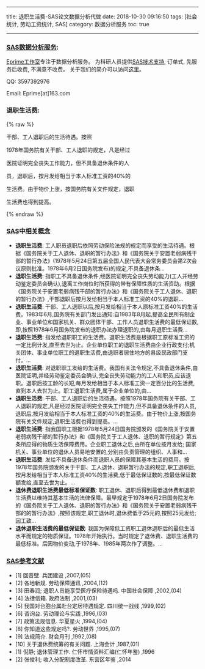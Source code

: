 
---
title: 退职生活费-SAS论文数据分析代做
date: 2018-10-30 09:16:50
tags: [社会统计, 劳动工资统计, SAS]
category: 数据分析服务
toc: true

---



<span></span>
<!-- more -->

### [SAS](/tags/SAS/)[数据分析服务](/categories/数据分析服务/):
[Eprime工作室](http://Eprime.cn/)专注于数据分析服务。
为科研人员提供[SAS技术支持](http://Eprime.cn/2018/08/18/Eprime工作室SAS代做服务详情/), 订单式, 先服务后收费, 不满意不收费。
关于我们的简介可以访问[这里](http://Eprime.cn/2018/08/17/关于Eprime工作室/)。

QQ: 3597392976

Email: Eprime[at]163.com



### 退职生活费:

{% raw %}
<div class="p1">干部、工人退职后的生活待遇。按照

1978年国务院有关干部、工人退职的规定，凡是经过

医院证明完全丧失工作能力，但不具备退休条件的人

员，退职后，按月发给相当于本人标准工资的40%的

生活费。由于物价上涨，按国务院有关文件规定，退职

生活费也得到提高。</div>
{% endraw %}



### [SAS](/tags/SAS/)中[相关概念](/categories/数据分析服务)

- **退职生活费**: 工人职员退职后依照劳动保险法规的规定而享受的生活待遇。根据《国务院关于工人退休、退职的暂行办法》和《国务院关于安置老弱病残干部的暂行办法》(1978年5月24日第五届全国人民代表大会常务委员会第2次会议原则批准。1978年6月2日国务院发布)的规定,不具备退休条...
- **退职生活费**: 指职工不具备退休条件,经医院证明完全丧失劳动能力(工人并经劳动鉴定委员会确认),退离工作岗位时所获得的带有保障性质的生活资助。根据《国务院关于安置老弱病残干部的暂行办法》和《国务院关于工人退休、退职的暂行办法》,干部退职后按月发给相当于本人标准工资的40%的退职...
- **退职生活费**: 干部、工人退职以后,按月发给相当于本人原标准工资40%的生活费。1983年6月,国务院有关部门发出通知:自1983年8月起,提高全民所有制企业、事业单位和国家机关、群众团体干部、工作人员退职生活费的最低保证数,即,按照1978年6月国务院发布的退职办法办理退职的,由每月退职生活费...
- **退职生活费**: 指发给退职职工的生活费。退职生活费是根据职工原标准工资的一定比例计发,直至去世为止。企业单位职工的退职生活费由企业行政支付;机关团体、事业单位职工的退职生活费,由退职者居住地方的县级民政部门支付。...
- **退职生活费**: 对退职职工发给的生活费。我国有关法令规定,不具备退休条件,由医院证明,并经劳动鉴定委员会确认,完全丧失劳动能力的工人和职员,应该退职。退职后按工龄的长短,每月发给相当于本人标准工资一定百分比的生活费,直到本人去世为止。职工退职生活费,属于企业单位的,由...
- **退职生活费**: 干部、工人退职后的生活待遇。按照1978年国务院有关干部、工人退职的规定,凡是经过医院证明完全丧失工作能力,但不具备退休条件的人员,退职后,按月发给相当于本人标准工资的40%的生活费。由于物价上涨,按国务院有关文件规定,退职生活费也得到提高。...
- **退职生活费**: 指我国职工根据1978年5月24日国务院颁发的《国务院关于安置老弱病残干部的暂行办法》和《国务院关于工人退休、退职的暂行规定》第五条所应得的物质生活保障费用。企业职工退休之后,由所在单位按月发给; 国家机关、事业单位的退休人员易地安置的,分别由负责管理的组织、人事和...
- **退职生活费**: 发给不具备退休条件而退职人员的保障其基本生活的费用。按1978年国务院颁发的关于干部、工人退休、退职暂行办法的规定,职工退职后,按月发给相当于本人标准工资40%的生活费,低于最低保证数的,按最低保证数额发给,直至去世为止。...
- **退休费退职生活费最低标准保证数**: 职工退休、退职后得到最低退休费和退职生活费以维持其基本生活的法律保障。最早规定于1978年6月2日国务院发布的《国务院关于工人退休、退职的暂行办法》和《国务院关于安置老弱病残干部的的暂行办法》,按照该规定,职工退休时,退休费低于25元的,按照25元发给;因工致...
- **退休退职生活费的最低保证数**: 我国为保障低工资职工退休退职后的最低生活水平而规定的物质保证。1978年开始执行。当时规定了退休费、退职生活费的最低标准。后因物价变动,于1978年、1985年两次作了调整。...


### [SAS](/tags/SAS/)[参考文献](/categories/数据分析服务/)

- [1]   回音壁. 兵团建设 ,2007,(05)
- [2]   各地新规. 劳动保障通讯 ,2004,(12)
- [3]  田春润; 退职人员能享受医疗保险待遇吗. 中国社会保障 ,2002,(04)
- [4]   法律信箱. 政府法制 ,2001,(03)
- [5]   我国对台胞台属赴台定居待遇规定. 四川统一战线 ,1999,(02)
- [6]   咨询台. 劳动理论与实践 ,1996,(03)
- [7]   政策法规信息. 华夏星火 ,1994,(04)
- [8]   你知道这些规定吗?. 劳动世界 ,1995,(07)
- [9]   法规简介. 财会月刊 ,1992,(08)
- [10]   关于退休费统筹的有关问题. 上海会计 ,1987,(01)
- [1]  倪静; 退休管理工作. 仁怀市情资料汇编(仁怀年鉴) ,1996
- [2]  张俊利; 收入分配制度改革. 东营区年鉴 ,2014



